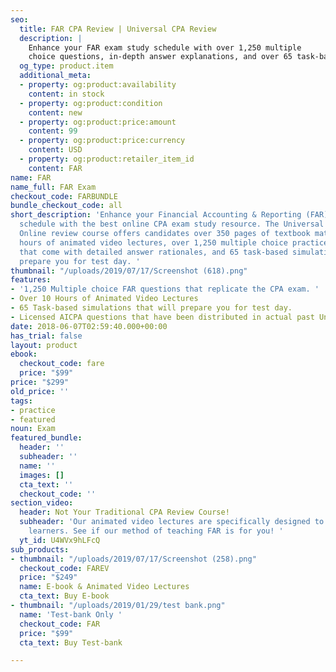 ```yaml
---
seo:
  title: FAR CPA Review | Universal CPA Review
  description: |
    Enhance your FAR exam study schedule with over 1,250 multiple
    choice questions, in-depth answer explanations, and over 65 task-based simulations to prepare you for test day.
  og_type: product.item
  additional_meta:
  - property: og:product:availability
    content: in stock
  - property: og:product:condition
    content: new
  - property: og:product:price:amount
    content: 99
  - property: og:product:price:currency
    content: USD
  - property: og:product:retailer_item_id
    content: FAR
name: FAR
name_full: FAR Exam
checkout_code: FARBUNDLE
bundle_checkout_code: all
short_description: 'Enhance your Financial Accounting & Reporting (FAR) exam study
  schedule with the best online CPA exam study resource. The Universal CPA Review
  Online review course offers candidates over 350 pages of textbook materials, 10
  hours of animated video lectures, over 1,250 multiple choice practice questions
  that come with detailed answer rationales, and 65 task-based simulations to better
  prepare you for test day. '
thumbnail: "/uploads/2019/07/17/Screenshot (618).png"
features:
- '1,250 Multiple choice FAR questions that replicate the CPA exam. '
- Over 10 Hours of Animated Video Lectures
- 65 Task-based simulations that will prepare you for test day.
- Licensed AICPA questions that have been distributed in actual past Uniform CPA Exams.
date: 2018-06-07T02:59:40.000+00:00
has_trial: false
layout: product
ebook:
  checkout_code: fare
  price: "$99"
price: "$299"
old_price: ''
tags:
- practice
- featured
noun: Exam
featured_bundle:
  header: ''
  subheader: ''
  name: ''
  images: []
  cta_text: ''
  checkout_code: ''
section_video:
  header: Not Your Traditional CPA Review Course!
  subheader: 'Our animated video lectures are specifically designed to help visual
    learners. See if our method of teaching FAR is for you! '
  yt_id: U4WVx9hLFcQ
sub_products:
- thumbnail: "/uploads/2019/07/17/Screenshot (258).png"
  checkout_code: FAREV
  price: "$249"
  name: E-book & Animated Video Lectures
  cta_text: Buy E-book
- thumbnail: "/uploads/2019/01/29/test bank.png"
  name: 'Test-bank Only '
  checkout_code: FAR
  price: "$99"
  cta_text: Buy Test-bank

---
```

